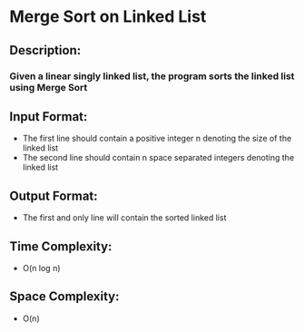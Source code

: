 # Merge Sort on Linked List
## Description:
### Given a linear singly linked list, the program sorts the linked list using Merge Sort
## Input Format:
* The first line should contain a positive integer n denoting the size of the linked list
* The second line should contain n space separated integers denoting the linked list
## Output Format:
* The first and only line will contain the sorted linked list
## Time Complexity: 
* O(n log n)
## Space Complexity: 
* O(n)